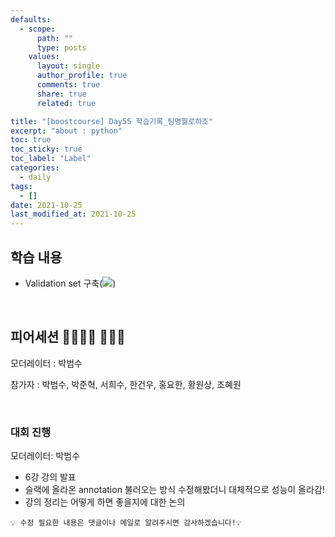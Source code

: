 ```yaml
---
defaults:
  - scope:
      path: ""
      type: posts
    values:
      layout: single
      author_profile: true
      comments: true
      share: true
      related: true

title: "[boostcourse] Day55 학습기록_팀명뭘로하조"
excerpt: "about : python"
toc: true
toc_sticky: true
toc_label: "Label"
categories:
  - daily
tags:
  - []
date: 2021-10-25
last_modified_at: 2021-10-25
---
```


## 학습 내용

- Validation set 구축(<a href="https://hongsusoo.github.io/ai/validationset"><img src="https://img.shields.io/badge/-validation set-red"/></a>)


<br>

## 피어세션 👨‍👨‍👦‍👦 👨‍👨‍👦

모더레이터 : 박범수

참가자 : 박범수, 박준혁, 서희수, 한건우, 홍요한, 황원상, 조혜원

<br>

### 대회 진행

모더레이터: 박범수

- 6강 강의 발표
- 슬랙에 올라온 annotation 불러오는 방식 수정해봤더니 대체적으로 성능이 올라감!
- 강의 정리는 어떻게 하면 좋을지에 대한 논의

```
💡 수정 필요한 내용은 댓글이나 메일로 알려주시면 감사하겠습니다!💡 
```
